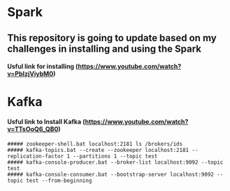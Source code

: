 # Spark
## This repository is going to update based on my challenges in installing and using the Spark
#### Usful link for installing (https://www.youtube.com/watch?v=PbIzjViybM0)




# Kafka
#### Usful link to Install Kafka (https://www.youtube.com/watch?v=TTsOoQ6_QB0)

```
##### zookeeper-shell.bat localhost:2181 ls /brokers/ids
##### kafka-topics.bat --create --zookeeper localhost:2181 --replication-factor 1 --partitions 1 --topic test
##### kafka-console-producer.bat --broker-list localhost:9092 --topic test
##### kafka-console-consumer.bat --bootstrap-server localhost:9092 --topic test --from-beginning

```
